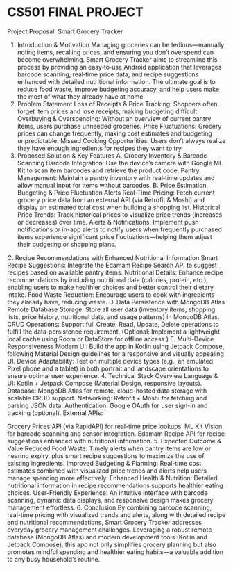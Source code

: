 
# CS501 FINAL PROJECT

Project Proposal: Smart Grocery Tracker
1. Introduction & Motivation
Managing groceries can be tedious—manually noting items, recalling prices, and ensuring you don’t overspend can become overwhelming. Smart Grocery Tracker aims to streamline this process by providing an easy‐to‐use Android application that leverages barcode scanning, real‐time price data, and recipe suggestions enhanced with detailed nutritional information. The ultimate goal is to reduce food waste, improve budgeting accuracy, and help users make the most of what they already have at home.
2. Problem Statement
Loss of Receipts & Price Tracking: Shoppers often forget item prices and lose receipts, making budgeting difficult.
Overbuying & Overspending: Without an overview of current pantry items, users purchase unneeded groceries.
Price Fluctuations: Grocery prices can change frequently, making cost estimates and budgeting unpredictable.
Missed Cooking Opportunities: Users don’t always realize they have enough ingredients for recipes they want to try.
3. Proposed Solution & Key Features
A. Grocery Inventory & Barcode Scanning
Barcode Integration: Use the device’s camera with Google ML Kit to scan item barcodes and retrieve the product code.
Pantry Management: Maintain a pantry inventory with real‐time updates and allow manual input for items without barcodes.
B. Price Estimation, Budgeting & Price Fluctuation Alerts
Real-Time Pricing: Fetch current grocery price data from an external API (via Retrofit & Moshi) and display an estimated total cost when building a shopping list.
Historical Price Trends: Track historical prices to visualize price trends (increases or decreases) over time.
Alerts & Notifications: Implement push notifications or in-app alerts to notify users when frequently purchased items experience significant price fluctuations—helping them adjust their budgeting or shopping plans.


C. Recipe Recommendations with Enhanced Nutritional Information
Smart Recipe Suggestions: Integrate the Edamam Recipe Search API to suggest recipes based on available pantry items.
Nutritional Details: Enhance recipe recommendations by including nutritional data (calories, protein, etc.), enabling users to make healthier choices and better control their dietary intake.
Food Waste Reduction: Encourage users to cook with ingredients they already have, reducing waste.
D. Data Persistence with MongoDB Atlas
Remote Database Storage: Store all user data (inventory items, shopping lists, price history, nutritional data, and usage patterns) in MongoDB Atlas.
CRUD Operations: Support full Create, Read, Update, Delete operations to fulfill the data‐persistence requirement.
(Optional: Implement a lightweight local cache using Room or DataStore for offline access.)
E. Multi-Device Responsiveness
Modern UI: Build the app in Kotlin using Jetpack Compose, following Material Design guidelines for a responsive and visually appealing UI.
Device Adaptability: Test on multiple device types (e.g., an emulated Pixel phone and a tablet) in both portrait and landscape orientations to ensure optimal user experience.
4. Technical Stack Overview
Language & UI: Kotlin + Jetpack Compose (Material Design, responsive layouts).
Database: MongoDB Atlas for remote, cloud-hosted data storage with scalable CRUD support.
Networking: Retrofit + Moshi for fetching and parsing JSON data.
Authentication: Google OAuth for user sign-in and tracking (optional).
External APIs:


Grocery Prices API (via RapidAPI) for real-time price lookups.
ML Kit Vision for barcode scanning and sensor integration.
Edamam Recipe API for recipe suggestions enhanced with nutritional information.
5. Expected Outcome & Value
Reduced Food Waste: Timely alerts when pantry items are low or nearing expiry, plus smart recipe suggestions to maximize the use of existing ingredients.
Improved Budgeting & Planning: Real-time cost estimates combined with visualized price trends and alerts help users manage spending more effectively.
Enhanced Health & Nutrition: Detailed nutritional information in recipe recommendations supports healthier eating choices.
User-Friendly Experience: An intuitive interface with barcode scanning, dynamic data displays, and responsive design makes grocery management effortless.
6. Conclusion
By combining barcode scanning, real-time pricing with visualized trends and alerts, along with detailed recipe and nutritional recommendations, Smart Grocery Tracker addresses everyday grocery management challenges. Leveraging a robust remote database (MongoDB Atlas) and modern development tools (Kotlin and Jetpack Compose), this app not only simplifies grocery planning but also promotes mindful spending and healthier eating habits—a valuable addition to any busy household’s routine.


